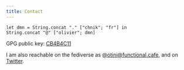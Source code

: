 ```yaml
---
title: Contact
---
```


```{.ocaml}
let dmn = String.concat "." ["chnik"; "fr"] in
String.concat "@" ["olivier"; dmn]
```

GPG public key: [CB4B4C11](files/pubkey_nicole.asc)

I am also reachable on the fediverse as
[\@otini@functional.cafe](https://functional.cafe/@otini), and on
[Twitter](https://twitter.com/OlivierNicole1).
